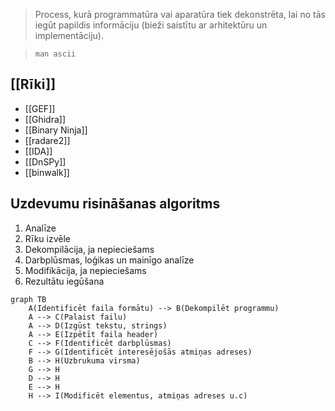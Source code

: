> Process, kurā programmatūra vai aparatūra tiek dekonstrēta, lai no tās iegūt papildis informāciju (bieži saistītu ar arhitektūru un implementāciju).


> `man ascii`

## [[Rīki]]
* [[GEF]]
* [[Ghidra]]
* [[Binary Ninja]]
* [[radare2]]
* [[IDA]]
* [[DnSPy]]
* [[binwalk]]
## Uzdevumu risināšanas algoritms
1. Analīze
2. Rīku izvēle
3. Dekompilācija, ja nepieciešams
4. Darbplūsmas, loģikas un mainīgo analīze
5. Modifikācija, ja nepieciešams
6. Rezultātu iegūšana

```mermaid
graph TB
	A(Identificēt faila formātu) --> B(Dekompilēt programmu)
	A --> C(Palaist failu)
	A --> D(Izgūst tekstu, strings)
	A --> E(Izpētīt faila header)
	C --> F(Identificēt darbplūsmas)
	F --> G(Identificēt interesējošās atmiņas adreses)
	B --> H(Uzbrukuma virsma)
	G --> H
	D --> H
	E --> H
	H --> I(Modificēt elementus, atmiņas adreses u.c)
```



